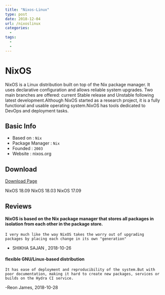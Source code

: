 ```yaml
---
title: "Nixos-Linux"
type: post
date: 2018-12-04
url: /nixoslinux
categories:
  - 
tags:
  - 
  - 
---
```




# NixOS

NixOS is a Linux distribution built on top of the Nix package manager. It uses declarative configuration and allows reliable system upgrades. Two main branches are offered: current Stable release and Unstable following latest development.Although NixOS started as a research project, it is a fully functional and usable operating system.NixOS has tools dedicated to DevOps and deployment tasks.

## Basic Info

* Based on : `Nix`
* Package Manager : `Nix`
* Founded : `2003`
* Website : nixos.org

## Download

[Download Page](https://nixos.org/nixos/download.html)

NixOS 18.09
NixOS 18.03
NixOS 17.09

## Reviews

#### NixOS is based on the Nix package manager that stores all packages in isolation from each other in the package store. 

```
I very much like the way NixOS takes the worry out of upgrading packages by placing each change in its own "generation" 
```
- SHIKHA SAJAN , 2018-10-26
#### flexible GNU/Linux-based distribution 
```
It has ease of deployment and reproducibility of the system.But with poor documentation, making it hard to create new packages, services or builds on the Hydra CI service.
```
-Reon James, 2018-10-28
```
